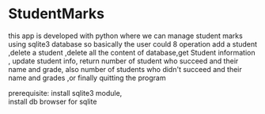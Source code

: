 # StudentMarks


this app is developed with python where we can manage student marks using sqlite3 database
so basically the user could 8 operation add a student ,delete a student ,delete all the content of database,get Student
information , update student info, return number of student who succeed and their name and grade,
also number of students who didn't succeed and their name and grades ,or finally quitting the program

prerequisite:
install sqlite3 module,<br />
install db browser for sqlite
